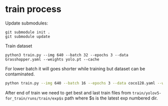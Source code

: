 

# train process

Update submodules:
```
git submodule init .
git submodule update
```

Train dataset
```
python3 train.py --img 640 --batch 32 --epochs 3 --data Grasshopper.yaml --weights yolo.pt --cache
```

For lower batch it will goes shorter while training but dataset can be contaminated.
```bash
python train.py --img 640 --batch 16 --epochs 3 --data coco128.yaml --weights grassgopper-best.pt --cache
```

After end of train we need to get best and last train files from `train/yolov5-for_train/runs/train/exp$s` path where $s is the latest exp numbered dir.


